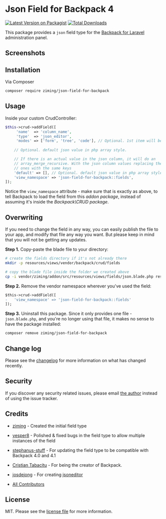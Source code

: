 # Json Field for Backpack 4

[![Latest Version on Packagist][ico-version]][link-packagist]
[![Total Downloads][ico-downloads]][link-downloads]

This package provides a ```json``` field type for the [Backpack for Laravel](https://backpackforlaravel.com/) administration panel.

## Screenshots

## Installation

Via Composer

``` bash
composer require ziming/json-field-for-backpack
```

## Usage

Inside your custom CrudController:

```php
$this->crud->addField([
     'name'  => 'column_name',
     'type'  => 'json_editor',
     'modes' => ['form', 'tree', 'code'], // Optional. 1st item will be the default mode
     
    // Optional. default json value in php array style.

    // If there is an actual value in the json column, it will do an 
    // array_merge_recursive. With the json column values replacing the 
    // ones with the same keys
    'default' => [], // Optional. default json value in php array style.
    'view_namespace' => 'json-field-for-backpack::fields',
]);
```

Notice the ```view_namespace``` attribute - make sure that is exactly as above, to tell Backpack to load the field from this _addon package_, instead of assuming it's inside the _Backpack\CRUD package_.


## Overwriting

If you need to change the field in any way, you can easily publish the file to your app, and modify that file any way you want. But please keep in mind that you will not be getting any updates.

**Step 1.** Copy-paste the blade file to your directory:
```bash
# create the fields directory if it's not already there
mkdir -p resources/views/vendor/backpack/crud/fields

# copy the blade file inside the folder we created above
cp -i vendor/ziming/addon/src/resources/views/fields/json.blade.php resources/views/vendor/backpack/crud/fields/json.blade.php
```

**Step 2.** Remove the vendor namespace wherever you've used the field:
```diff
$this->crud->addField([
-   'view_namespace' => 'json-field-for-backpack::fields'
]);
```

**Step 3.** Uninstall this package. Since it only provides one file - ```json.blade.php```, and you're no longer using that file, it makes no sense to have the package installed:

```bash
composer remove ziming/json-field-for-backpack
```

## Change log

Please see the [changelog](changelog.md) for more information on what has changed recently.


## Security

If you discover any security related issues, please email [the author](composer.json) instead of using the issue tracker.

## Credits

- [ziming](https://github.com/adoptavia) - Created the initial field type
- [vesper8](https://github.com/vesper8) - Polished & fixed bugs in the field type to allow multiple instances of the field
- [stephanus-stuff](https://github.com/stephanus-stuff) - For updating the field type to be compatible with Backpack 4.0 and 4.1
- [Cristian Tabacitu](https://github.com/tabacitu) - For being the creator of Backpack.
- [josdejong](https://github.com/josdejong) - For creating [jsoneditor](https://github.com/josdejong/jsoneditor)

- [All Contributors][link-contributors]

## License

MIT. Please see the [license file](license.md) for more information.

[ico-version]: https://img.shields.io/packagist/v/ziming/json-field-for-backpack.svg?style=flat-square
[ico-downloads]: https://img.shields.io/packagist/dt/ziming/json-field-for-backpack.svg?style=flat-square

[link-packagist]: https://packagist.org/packages/ziming/json-field-for-backpack
[link-downloads]: https://packagist.org/packages/ziming/json-field-for-backpack
[link-author]: https://github.com/ziming
[link-contributors]: ../../contributors
